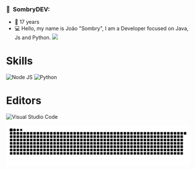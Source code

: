 <h3> 📌 &nbsp;SombryDEV: </h3>

- 🍕 17 years
- 💻 Hello, my name is João "Sombry", I am a Developer focused on Java, Js and Python.
![](https://komarev.com/ghpvc/?username=SombryyDEV&label=PROFILE+VIEWS)

# Skills

![Node JS](https://img.shields.io/badge/NodeJS-6EFF33F?style=for-the-badge&logo=javascript&logoColor=white)
![Python](https://img.shields.io/badge/Python-33B8FF?style=for-the-badge&logo=python&logoColor=white)


# Editors

![Visual Studio Code](https://img.shields.io/badge/Visual%20Studio%20Code-0078d7.svg?style=for-the-badge&logo=visual-studio-code&logoColor=white)


![Snake animation](https://github.com/LMS5413/LMS5413/blob/output/github-contribution-grid-snake.svg)
